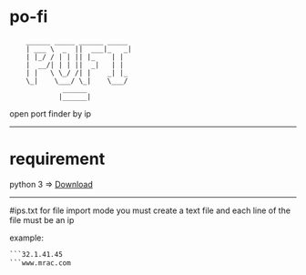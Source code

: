 # po-fi


        ______ _____ ______ _____ 
        | ___ \  _  ||  ___|_   _|
        | |_/ / | | || |_    | |  
        |  __/| | | ||  _|   | |  
        | |   \ \_/ /| |    _| |_ 
        \_|    \___/ \_|    \___/ 
                 ______           
                |______|  



open port finder by ip

------

# requirement
python 3 => [Download](https://www.python.org/downloads/)

------

#ips.txt
for file import mode you must create a text file and each line of the file must be an ip

example:
```192.168.1.1
```32.1.41.45
```www.mrac.com
```
